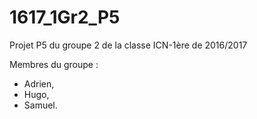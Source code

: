# 1617_1Gr2_P5
Projet P5 du groupe 2 de la classe ICN-1ère de 2016/2017

Membres du groupe : 
- Adrien,
- Hugo,
- Samuel.
